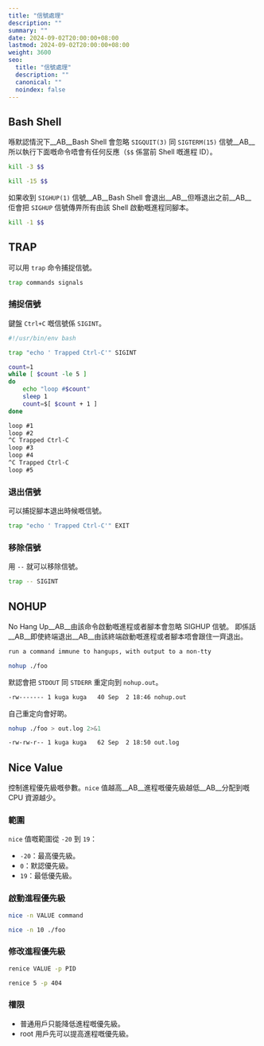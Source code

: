 ```yaml
---
title: "信號處理"
description: ""
summary: ""
date: 2024-09-02T20:00:00+08:00
lastmod: 2024-09-02T20:00:00+08:00
weight: 3600
seo:
  title: "信號處理"
  description: ""
  canonical: ""
  noindex: false
---
```


## Bash Shell

喺默認情況下__AB__Bash Shell 會忽略 `SIGQUIT(3)` 同 `SIGTERM(15)` 信號__AB__
所以執行下面嘅命令唔會有任何反應（`$$` 係當前 Shell 嘅進程 ID）。

```bash {frame="none"}
kill -3 $$
```

```bash {frame="none"}
kill -15 $$
```

如果收到 `SIGHUP(1)` 信號__AB__Bash Shell 會退出__AB__但喺退出之前__AB__
佢會把 `SIGHUP` 信號傳畀所有由該 Shell 啟動嘅進程同腳本。

```bash {frame="none"}
kill -1 $$
```

## TRAP

可以用 `trap` 命令捕捉信號。

```bash {frame="none"}
trap commands signals
```

### 捕捉信號

鍵盤 `Ctrl+C` 嘅信號係 `SIGINT`。

```bash {frame="none"}
#!/usr/bin/env bash

trap "echo ' Trapped Ctrl-C'" SIGINT

count=1
while [ $count -le 5 ]
do
    echo "loop #$count"
    sleep 1
    count=$[ $count + 1 ]
done
```

```txt {frame="none"}
loop #1
loop #2
^C Trapped Ctrl-C
loop #3
loop #4
^C Trapped Ctrl-C
loop #5
```

### 退出信號

可以捕捉腳本退出時候嘅信號。

```bash {frame="none"}
trap "echo ' Trapped Ctrl-C'" EXIT
```

### 移除信號

用 `--` 就可以移除信號。

```bash {frame="none"}
trap -- SIGINT
```

## NOHUP

No Hang Up__AB__由該命令啟動嘅進程或者腳本會忽略 SIGHUP 信號。
即係話__AB__即使終端退出__AB__由該終端啟動嘅進程或者腳本唔會跟住一齊退出。

```txt {frame="none"}
run a command immune to hangups, with output to a non-tty
```

```bash {frame="none"}
nohup ./foo
```

默認會把 `STDOUT` 同 `STDERR` 重定向到 `nohup.out`。

```bash {frame="none"}
-rw------- 1 kuga kuga   40 Sep  2 18:46 nohup.out
```

自己重定向會好啲。

```bash {frame="none"}
nohup ./foo > out.log 2>&1
```

```bash {frame="none"}
-rw-rw-r-- 1 kuga kuga   62 Sep  2 18:50 out.log
```

## Nice Value

控制進程優先級嘅參數。`nice` 值越高__AB__進程嘅優先級越低__AB__分配到嘅 CPU 資源越少。

### 範圍

`nice` 值嘅範圍從 `-20` 到 `19`：

* `-20`：最高優先級。
* `0`：默認優先級。
* `19`：最低優先級。

### 啟動進程優先級

```bash {frame="none"}
nice -n VALUE command
```

```bash {frame="none"}
nice -n 10 ./foo
```

### 修改進程優先級

```bash {frame="none"}
renice VALUE -p PID
```

```bash {frame="none"}
renice 5 -p 404
```

### 權限

* 普通用戶只能降低進程嘅優先級。
* root 用戶先可以提高進程嘅優先級。
